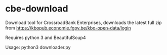 # cbe-download
Download tool for CrossroadBank Enterprises, downloads the latest full zip from https://kbopub.economie.fgov.be/kbo-open-data/login

Requires python 3 and BeautifulSoup4

Usage: python3 downloader.py <username> <password>
